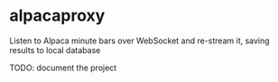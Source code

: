 # alpacaproxy
Listen to Alpaca minute bars over WebSocket and re-stream it, saving results to local database

TODO: document the project
